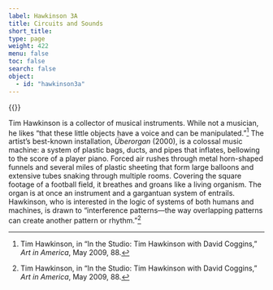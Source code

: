 ```yaml
---
label: Hawkinson 3A
title: Circuits and Sounds
short_title:
type: page
weight: 422
menu: false
toc: false
search: false
object:
  - id: "hawkinson3a"
---
```

{{<q-figure id="hawkinson3a" >}}

Tim Hawkinson is a collector of musical instruments. While not a musician, he likes “that these little objects have a voice and can be manipulated.”[^1] The artist’s best-known installation, *Überorgan* (2000), is a colossal music machine: a system of plastic bags, ducts, and pipes that inflates, bellowing to the score of a player piano. Forced air rushes through metal horn-shaped funnels and several miles of plastic sheeting that form large balloons and extensive tubes snaking through multiple rooms. Covering the square footage of a football field, it breathes and groans like a living organism. The organ is at once an instrument and a gargantuan system of entrails. Hawkinson, who is interested in the logic of systems of both humans and machines, is drawn to “interference patterns—the way overlapping patterns can create another pattern or rhythm.”[^2]

[^1]: Tim Hawkinson, in “In the Studio: Tim Hawkinson with David Coggins,” *Art in America*, May 2009, 88.

[^2]: Tim Hawkinson, in “In the Studio: Tim Hawkinson with David Coggins,” *Art in America*, May 2009, 88.
